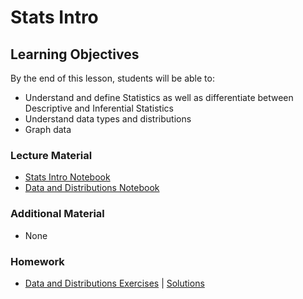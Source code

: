 # Stats Intro

## Learning Objectives
By the end of this lesson, students will be able to:
- Understand and define Statistics as well as differentiate between Descriptive and Inferential Statistics
- Understand data types and distributions
- Graph data

### Lecture Material
- [Stats Intro Notebook](stats_intro.ipynb)
- [Data and Distributions Notebook](data_and_distributions.ipynb)  

### Additional Material
- None

### Homework
- [Data and Distributions Exercises](homework/data_and_distributions_exercises.ipynb) | [Solutions](homework/data_and_distributions_exercises%20(solutions).ipynb)  

